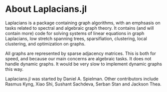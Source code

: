 # About Laplacians.jl

Laplacians is a package containing graph algorithms, with an emphsasis on tasks related to spectral and algebraic graph theory. It contains (and will contain more) code for solving systems of linear equations in graph Laplacians, low stretch spanning trees, sparsifiation, clustering, local clustering, and optimization on graphs.

All graphs are represented by sparse adjacency matrices. This is both for speed, and because our main concerns are algebraic tasks. It does not handle dynamic graphs. It would be very slow to implement dynamic graphs this way.

Laplacians.jl was started by Daniel A. Spielman.  Other contributors include Rasmus Kyng, Xiao Shi, Sushant Sachdeva, Serban Stan and Jackson Thea.
